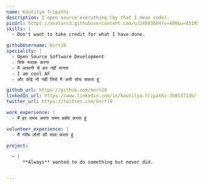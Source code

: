```yaml
---
name: Kautilya Tripathi
description: I open source everything (by that I mean code).
picUrl: https://avatars3.githubusercontent.com/u/24803604?s=400&u=85195bfa8caeb798bedd19d060c91160f0c7c840&v=4
skills: |
  - Don't want to take credit for what I have done.

githubUsername: knrt10
speciality: |
  - Open Source Software Development
  - सिर्फ मजाक करना
  - मैं आसानी से हार नहीं मानता
  - I am cool AF
  - और कोई भी नहीं जिसे मैं अभी सोच सकता हूं

github_url: https://github.com/knrt10
linkedIn_url: https://www.linkedin.com/in/kautilya-tripathi-35853713b/
twitter_url: https://twitter.com/knrt19

work_experience: |
  - मैं हर समय अपना समय बर्बाद करता हूं

volunteer_experience: |
  - मैं गरीब लोगों की मदद करता हूं

project:

  - |
      **Always** wanted to do something but never did.


---
```

